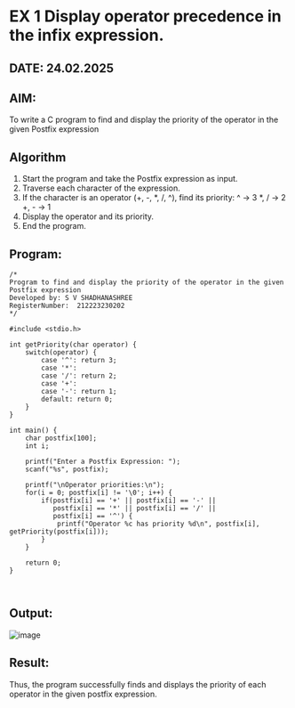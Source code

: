 # EX 1 Display operator precedence in the infix expression.
## DATE: 24.02.2025
## AIM:
To write a C program to find and display the priority of the operator in the given Postfix expression

## Algorithm
1. Start the program and take the Postfix expression as input.
2. Traverse each character of the expression.
3. If the character is an operator (+, -, *, /, ^), find its priority:
   ^ → 3
   *, / → 2
   +, - → 1
4. Display the operator and its priority.
5. End the program.

## Program:
```
/*
Program to find and display the priority of the operator in the given Postfix expression
Developed by: S V SHADHANASHREE
RegisterNumber:  212223230202
*/

#include <stdio.h>

int getPriority(char operator) {
    switch(operator) {
        case '^': return 3;
        case '*':
        case '/': return 2;
        case '+':
        case '-': return 1;
        default: return 0;
    }
}

int main() {
    char postfix[100];
    int i;
    
    printf("Enter a Postfix Expression: ");
    scanf("%s", postfix);
    
    printf("\nOperator priorities:\n");
    for(i = 0; postfix[i] != '\0'; i++) {
        if(postfix[i] == '+' || postfix[i] == '-' ||
           postfix[i] == '*' || postfix[i] == '/' ||
           postfix[i] == '^') {
            printf("Operator %c has priority %d\n", postfix[i], getPriority(postfix[i]));
        }
    }
    
    return 0;
}

   
```

## Output:

![image](https://github.com/user-attachments/assets/a40afc24-40a1-4c19-8e89-b415f4a93c1e)


## Result:

Thus, the program successfully finds and displays the priority of each operator in the given postfix expression.

